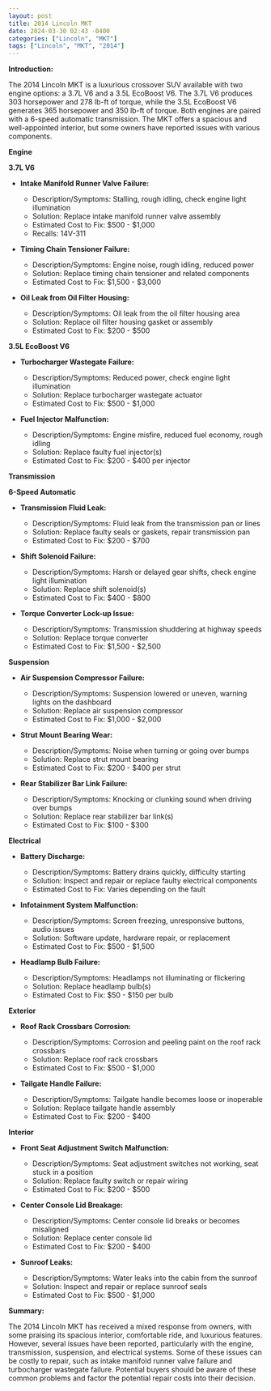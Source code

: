 ```yaml
---
layout: post
title: 2014 Lincoln MKT
date: 2024-03-30 02:43 -0400
categories: ["Lincoln", "MKT"]
tags: ["Lincoln", "MKT", "2014"]
---
```

**Introduction:**

The 2014 Lincoln MKT is a luxurious crossover SUV available with two engine options: a 3.7L V6 and a 3.5L EcoBoost V6. The 3.7L V6 produces 303 horsepower and 278 lb-ft of torque, while the 3.5L EcoBoost V6 generates 365 horsepower and 350 lb-ft of torque. Both engines are paired with a 6-speed automatic transmission. The MKT offers a spacious and well-appointed interior, but some owners have reported issues with various components.

**Engine**

**3.7L V6**

* **Intake Manifold Runner Valve Failure:**
    * Description/Symptoms: Stalling, rough idling, check engine light illumination
    * Solution: Replace intake manifold runner valve assembly
    * Estimated Cost to Fix: $500 - $1,000
    * Recalls: 14V-311

* **Timing Chain Tensioner Failure:**
    * Description/Symptoms: Engine noise, rough idling, reduced power
    * Solution: Replace timing chain tensioner and related components
    * Estimated Cost to Fix: $1,500 - $3,000

* **Oil Leak from Oil Filter Housing:**
    * Description/Symptoms: Oil leak from the oil filter housing area
    * Solution: Replace oil filter housing gasket or assembly
    * Estimated Cost to Fix: $200 - $500

**3.5L EcoBoost V6**

* **Turbocharger Wastegate Failure:**
    * Description/Symptoms: Reduced power, check engine light illumination
    * Solution: Replace turbocharger wastegate actuator
    * Estimated Cost to Fix: $500 - $1,000

* **Fuel Injector Malfunction:**
    * Description/Symptoms: Engine misfire, reduced fuel economy, rough idling
    * Solution: Replace faulty fuel injector(s)
    * Estimated Cost to Fix: $200 - $400 per injector

**Transmission**

**6-Speed Automatic**

* **Transmission Fluid Leak:**
    * Description/Symptoms: Fluid leak from the transmission pan or lines
    * Solution: Replace faulty seals or gaskets, repair transmission pan
    * Estimated Cost to Fix: $200 - $700

* **Shift Solenoid Failure:**
    * Description/Symptoms: Harsh or delayed gear shifts, check engine light illumination
    * Solution: Replace shift solenoid(s)
    * Estimated Cost to Fix: $400 - $800

* **Torque Converter Lock-up Issue:**
    * Description/Symptoms: Transmission shuddering at highway speeds
    * Solution: Replace torque converter
    * Estimated Cost to Fix: $1,500 - $2,500

**Suspension**

* **Air Suspension Compressor Failure:**
    * Description/Symptoms: Suspension lowered or uneven, warning lights on the dashboard
    * Solution: Replace air suspension compressor
    * Estimated Cost to Fix: $1,000 - $2,000

* **Strut Mount Bearing Wear:**
    * Description/Symptoms: Noise when turning or going over bumps
    * Solution: Replace strut mount bearing
    * Estimated Cost to Fix: $200 - $400 per strut

* **Rear Stabilizer Bar Link Failure:**
    * Description/Symptoms: Knocking or clunking sound when driving over bumps
    * Solution: Replace rear stabilizer bar link(s)
    * Estimated Cost to Fix: $100 - $300

**Electrical**

* **Battery Discharge:**
    * Description/Symptoms: Battery drains quickly, difficulty starting
    * Solution: Inspect and repair or replace faulty electrical components
    * Estimated Cost to Fix: Varies depending on the fault

* **Infotainment System Malfunction:**
    * Description/Symptoms: Screen freezing, unresponsive buttons, audio issues
    * Solution: Software update, hardware repair, or replacement
    * Estimated Cost to Fix: $500 - $1,500

* **Headlamp Bulb Failure:**
    * Description/Symptoms: Headlamps not illuminating or flickering
    * Solution: Replace headlamp bulb(s)
    * Estimated Cost to Fix: $50 - $150 per bulb

**Exterior**

* **Roof Rack Crossbars Corrosion:**
    * Description/Symptoms: Corrosion and peeling paint on the roof rack crossbars
    * Solution: Replace roof rack crossbars
    * Estimated Cost to Fix: $500 - $1,000

* **Tailgate Handle Failure:**
    * Description/Symptoms: Tailgate handle becomes loose or inoperable
    * Solution: Replace tailgate handle assembly
    * Estimated Cost to Fix: $200 - $400

**Interior**

* **Front Seat Adjustment Switch Malfunction:**
    * Description/Symptoms: Seat adjustment switches not working, seat stuck in a position
    * Solution: Replace faulty switch or repair wiring
    * Estimated Cost to Fix: $200 - $500

* **Center Console Lid Breakage:**
    * Description/Symptoms: Center console lid breaks or becomes misaligned
    * Solution: Replace center console lid
    * Estimated Cost to Fix: $200 - $400

* **Sunroof Leaks:**
    * Description/Symptoms: Water leaks into the cabin from the sunroof
    * Solution: Inspect and repair or replace sunroof seals
    * Estimated Cost to Fix: $500 - $1,000

**Summary:**

The 2014 Lincoln MKT has received a mixed response from owners, with some praising its spacious interior, comfortable ride, and luxurious features. However, several issues have been reported, particularly with the engine, transmission, suspension, and electrical systems. Some of these issues can be costly to repair, such as intake manifold runner valve failure and turbocharger wastegate failure. Potential buyers should be aware of these common problems and factor the potential repair costs into their decision.
